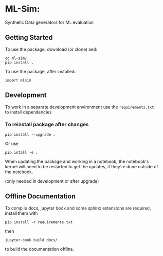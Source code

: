 # ML-Sim:

Synthetic Data generators for ML  evaluation

## Getting Started




To use the package, download (or clone) and:

```
cd ml-sim/
pip install .
```

To use the package, after installed::

```
import mlsim
```



## Development

To work in a separate development environment use the `requirements.txt` to install dependencies


### To reinstall  package after changes

```
pip install --upgrade .
```

Or use
```
pip intall -e .
```
When updating the package and working in a notebook, the notebook's kernel will
need to be restarted to get the updates, if they're done outside of the notebook.

(only needed in development or after upgrade)



## Offline Documentation
To compile docs, jupyter book and some sphinx extensions are required, install
them with

```
pip install -r requirements.txt
```

then

```
jupyter-book build docs/
```

to build the documentation offline.
